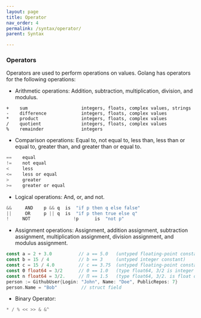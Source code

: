 ```yaml
---
layout: page
title: Operator
nav_order: 4
permalink: /syntax/operator/
parent: Syntax

---
```



### Operators


Operators are used to perform operations on values. Golang has operators for the following operations:
- Arithmetic operations: Addition, subtraction, multiplication, division, and modulus.

```
+    sum                    integers, floats, complex values, strings
-    difference             integers, floats, complex values
*    product                integers, floats, complex values
/    quotient               integers, floats, complex values
%    remainder              integers
```

- Comparison operations: Equal to, not equal to, less than, less than or equal to, greater than, and greater than or equal to.

```go
==    equal
!=    not equal
<     less
<=    less or equal
>     greater
>=    greater or equal
```

- Logical operations: And, or, and not.

```go
&&     AND    p && q  is  "if p then q else false"
||     OR     p || q  is  "if p then true else q"
!     NOT                !p      is  "not p"
```
- Assignment operations: Assignment, addition assignment, subtraction assignment, multiplication assignment, division assignment, and modulus assignment.

```go
const a = 2 + 3.0          // a == 5.0   (untyped floating-point constant)
const b = 15 / 4           // b == 3     (untyped integer constant)
const c = 15 / 4.0         // c == 3.75  (untyped floating-point constant)
const Θ float64 = 3/2      // Θ == 1.0   (type float64, 3/2 is integer division)
const n float64 = 3/2.     // Π == 1.5   (type float64, 3/2. is float division)
person := GithubUser{Login: "John", Name: "Doe", PublicRepos: 7}
person.Name = "Bob"         // struct field

```

- Binary Operator: 

```go
* / % << >> & &^
```
